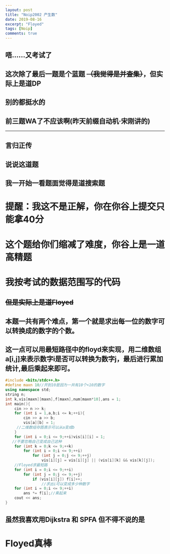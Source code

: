 ```yaml
---
layout: post
title: "Noip2002 产生数"
date: 2019-08-16
excerpt: "Floyed"
tags: [Noip]
comments: true
---
```

## 唔......又考试了

## 这次除了最后一题是个蓝题 ~~（我觉得是并查集）~~，但实际上是道DP

## 别的都挺水的

## 前三题WA了不应该啊(昨天前缀自动机·宋刚讲的)

------

## 言归正传

## 说说这道题

## 我一开始一看题面觉得是道搜索题

# 提醒：我这不是正解，你在你谷上提交只能拿40分

# 这个题给你们缩减了难度，你谷上是一道高精题

# 我按考试的数据范围写的代码

## ~~但是实际上是道Floyed~~

## 本题一共有两个难点，第一个就是求出每一位的数字可以转换成的数字的个数。

## 这一点可以用最短路径中的floyd来实现，用二维数组a[i,j]来表示数字i是否可以转换为数字j，最后进行累加统计,最后乘起来即可。

```cpp
#include <bits/stdc++.h>
#define maxn 10//开到10是因为一共有10个<10的数字
using namespace std;
string n;
int k,vis[maxn][maxn],f[maxn],num[maxn*10],ans = 1;
int main(){
	cin >> n >> k;
	for (int i = 1,a,b;i <= k;++i){
		cin >> a >> b;
		vis[a][b] = 1; 
     //二维数组存图表示可以从a变成b
	}
	for (int i = 0;i <= 9;++i)vis[i][i] = 1;
   //不要忽略自己变成自己这种
  	for (int k = 0;k <= 9;++k)
    	for (int i = 0;i <= 9;++i)
      		for (int j = 0;j <= 9;++j) 
			  	vis[i][j] = vis[i][j] || (vis[i][k] && vis[k][j]);
	//Floyed求最短路
    for (int i = 0;i <= 9;++i)
    	for (int j = 0;j <= 9;++j)
      		if (vis[i][j]) f[i]++;
				//求出i可以变成多少种数字
    for (int i = 0;i <= 9;++i)
		ans *= f[i];//乘起来
	cout << ans;
}
```

## 虽然我喜欢用Dijkstra 和 SPFA 但不得不说的是

# Floyed真棒
